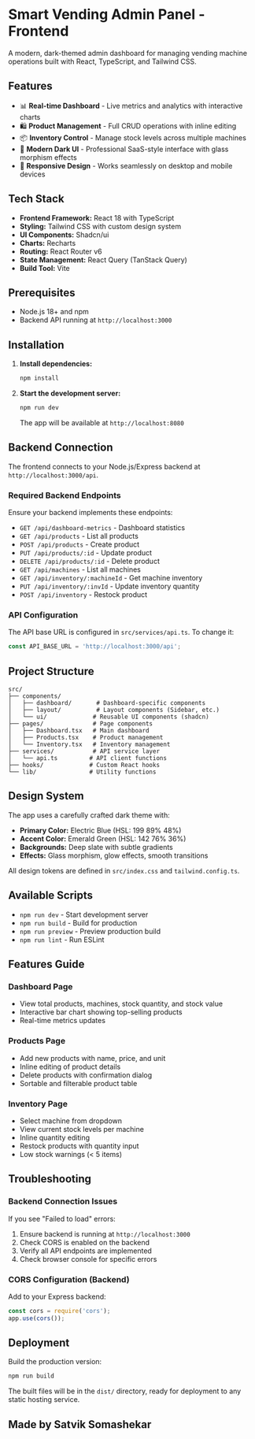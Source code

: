 # Smart Vending Admin Panel - Frontend

A modern, dark-themed admin dashboard for managing vending machine operations built with React, TypeScript, and Tailwind CSS.

## Features

- 📊 **Real-time Dashboard** - Live metrics and analytics with interactive charts
- 🛍️ **Product Management** - Full CRUD operations with inline editing
- 📦 **Inventory Control** - Manage stock levels across multiple machines
- 🎨 **Modern Dark UI** - Professional SaaS-style interface with glass morphism effects
- 📱 **Responsive Design** - Works seamlessly on desktop and mobile devices

## Tech Stack

- **Frontend Framework:** React 18 with TypeScript
- **Styling:** Tailwind CSS with custom design system
- **UI Components:** Shadcn/ui
- **Charts:** Recharts
- **Routing:** React Router v6
- **State Management:** React Query (TanStack Query)
- **Build Tool:** Vite

## Prerequisites

- Node.js 18+ and npm
- Backend API running at `http://localhost:3000`

## Installation

1. **Install dependencies:**
   ```bash
   npm install
   ```

2. **Start the development server:**
   ```bash
   npm run dev
   ```

   The app will be available at `http://localhost:8080`

## Backend Connection

The frontend connects to your Node.js/Express backend at `http://localhost:3000/api`.

### Required Backend Endpoints

Ensure your backend implements these endpoints:

- `GET /api/dashboard-metrics` - Dashboard statistics
- `GET /api/products` - List all products
- `POST /api/products` - Create product
- `PUT /api/products/:id` - Update product
- `DELETE /api/products/:id` - Delete product
- `GET /api/machines` - List all machines
- `GET /api/inventory/:machineId` - Get machine inventory
- `PUT /api/inventory/:invId` - Update inventory quantity
- `POST /api/inventory` - Restock product

### API Configuration

The API base URL is configured in `src/services/api.ts`. To change it:

```typescript
const API_BASE_URL = 'http://localhost:3000/api';
```

## Project Structure

```
src/
├── components/
│   ├── dashboard/       # Dashboard-specific components
│   ├── layout/          # Layout components (Sidebar, etc.)
│   └── ui/             # Reusable UI components (shadcn)
├── pages/              # Page components
│   ├── Dashboard.tsx   # Main dashboard
│   ├── Products.tsx    # Product management
│   └── Inventory.tsx   # Inventory management
├── services/           # API service layer
│   └── api.ts         # API client functions
├── hooks/             # Custom React hooks
└── lib/               # Utility functions
```

## Design System

The app uses a carefully crafted dark theme with:

- **Primary Color:** Electric Blue (HSL: 199 89% 48%)
- **Accent Color:** Emerald Green (HSL: 142 76% 36%)
- **Backgrounds:** Deep slate with subtle gradients
- **Effects:** Glass morphism, glow effects, smooth transitions

All design tokens are defined in `src/index.css` and `tailwind.config.ts`.

## Available Scripts

- `npm run dev` - Start development server
- `npm run build` - Build for production
- `npm run preview` - Preview production build
- `npm run lint` - Run ESLint

## Features Guide

### Dashboard Page
- View total products, machines, stock quantity, and stock value
- Interactive bar chart showing top-selling products
- Real-time metrics updates

### Products Page
- Add new products with name, price, and unit
- Inline editing of product details
- Delete products with confirmation dialog
- Sortable and filterable product table

### Inventory Page
- Select machine from dropdown
- View current stock levels per machine
- Inline quantity editing
- Restock products with quantity input
- Low stock warnings (< 5 items)

## Troubleshooting

### Backend Connection Issues

If you see "Failed to load" errors:

1. Ensure backend is running at `http://localhost:3000`
2. Check CORS is enabled on the backend
3. Verify all API endpoints are implemented
4. Check browser console for specific errors

### CORS Configuration (Backend)

Add to your Express backend:

```javascript
const cors = require('cors');
app.use(cors());
```

## Deployment

Build the production version:

```bash
npm run build
```

The built files will be in the `dist/` directory, ready for deployment to any static hosting service.

## Made by Satvik Somashekar
